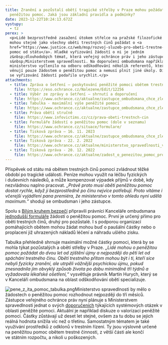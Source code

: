 ```yaml
---
title: Zranění a pozůstalí obětí tragické střelby v Praze mohou požádat o
  peněžitou pomoc. Jaká jsou základní pravidla a podmínky?
date: 2023-12-22T10:24:13.672Z
vystupy:
  - tz
perex: >
  <p>Lidé bezprostředně zasažení útokem střelce na pražské filozofické fakultě
  mohou stejně jako všechny oběti trestných činů požádat o <a
  href="https://www.justice.cz/web/msp/rozvoj-sluzeb-pro-obeti-trestne-cinnosti?clanek=penezita-pomoc-obetem-trestnych-ci-1">peněžitou
  pomoc od státu</a>. Hladké vyřizování žádostí o ni je jedním
  z&nbsp;dlouhodobých témat, která veřejný ochránce práv i jeho zástupce řeší
  s&nbsp;Ministerstvem spravedlnosti. Na doporučení ombudsmana například
  ministerstvo vyčlenilo na odboru odškodňování několik referentů, kteří se
  věnují pouze žádostem o peněžitou pomoc a nemusí plnit jiné úkoly. Díky tomu
  se vyřizování žádostí podařilo urychlit.</p>
attachments:
  - title: Zpráva o šetření – poskytování peněžité pomoci obětem trestných činů
    file: https://eso.ochrance.cz/Nalezene/Edit/12256
  - title: Výběr ze zprávy o šetření – shrnutí a doporučení
    file: https://www.ochrance.cz/aktualne/zastupce_ombudsmana_chce_zlepsit_postaveni_obeti_trestnych_cinu_zadajicich_o_penezitou_pomoc_od_statu-_s_ministerstvem_spravedlnosti_bude_jednat_o_svych_doporucenich/priloha_-_shrnuti_a_doporuceni.pdf
  - title: Tabulka - maximální výše peněžité pomoci
    file: https://www.ochrance.cz/aktualne/zastupce_ombudsmana_chce_zlepsit_postaveni_obeti_trestnych_cinu_zadajicich_o_penezitou_pomoc_od_statu-_s_ministerstvem_spravedlnosti_bude_jednat_o_svych_doporucenich/priloha_-_tabulka_-_maximalni_vyse_penezite_pomoci.pdf
  - title: Práva obětí stručně
    file: https://www.infovictims.cz/cz/prava-obeti-trestnch-cin
  - title: Formuláře žádostí o peněžitou pomoc (dole v seznamu)
    file: https://www.ochrance.cz/situace/formulare/
  - title: Tisková zpráva – 16. 11. 2023
    file: https://www.ochrance.cz/aktualne/zastupce_ombudsmana_chce_zlepsit_postaveni_obeti_trestnych_cinu_zadajicich_o_penezitou_pomoc_od_statu-_s_ministerstvem_spravedlnosti_bude_jednat_o_svych_doporucenich/
  - title: Tisková zpráva - 22. 2. 2022
    file: https://www.ochrance.cz/aktualne/ministerstvo_spravedlnosti_vyslyselo_ombudsmana-_novym_rozhodnutim_priznalo_penezitou_pomoc_muzi_ktery_pri_napadeni_prisel_o_zuby/
  - title: Tisková zpráva - 20. 12. 2022
    file: https://www.ochrance.cz/aktualne/zadost_o_penezitou_pomoc_pro_obeti_trestnych_cinu_by_mohla_byt_i_diky_verejnemu_ochranci_prav_v_budoucnu_jednodussi/
---
```

<p>Příspěvek od státu má obětem trestných činů pomoci zvládnout těžké období po tragické události. Peníze mohou využít na&nbsp;léčbu fyzických i&nbsp;duševních následků, a může kompenzovat výpadek příjmů v&nbsp;době, kdy nezvládnou naplno pracovat. <em>&bdquo;Právě proto musí oběti peněžitou pomoc dostat rychle, když ji bezprostředně po činu nejvíce potřebují. Proto vítáme i včerejší vyjádření pana premiéra, že ministerstvo v&nbsp;tomto ohledu nyní udělá maximum.&ldquo;</em> shodují se ombudsman i jeho zástupce.</p>

<p>Spolu s&nbsp;<a href="https://www.bkb.cz/">Bílým kruhem bezpečí</a> připravili právníci Kanceláře ombudsmana <a href="https://www.ochrance.cz/situace/formulare/">jednodušší formuláře</a> žádostí o peněžitou pomoc. První je určený přímo pro oběti trestných činů, druhý pro pozůstalé. I s&nbsp;podporou organizací pomáhajících obětem mohou žádat mohou buď o paušální částky nebo o proplacení již uhrazených nákladů léčení a náhradu ušlého zisku.</p>

<p>Tabulka přehledně shrnuje maximální možné částky pomoci, která by se mohla týkat pozůstalých a obětí střelby v&nbsp;Praze. <em>&bdquo;Lidé mohou o peněžitou pomoc požádat do dvou let od zjištění újmy a nejpozději do pěti let od spáchání trestného činu. Obětí trestného přitom mohou být i ti, kteří sice nebyli fyzicky zranění, ale utrpěli vážnější psychickou újmu, pokud znesnadnila jim obvyklý způsob života po dobu minimálně tří týdnů a vyžadovala lékařské ošetření,&ldquo;</em> vysvětluje právník Martin Hurych, který se v&nbsp;Kanceláři ombudsmana na oblast odškodňování obětí specializuje.</p>

<p><img alt="pene_z_ita_pomoc_tabulka.png" src="https://www.ochrance.cz/aktualne/zraneni_a_pozustali_obeti_tragicke_strelby_v_praze_mohou_pozadat_o_penezitou_pomoc-_jaka_jsou_zakladni_pravidla_a_podminky/pene_z_ita_pomoc_tabulka.png" />Ministerstvo spravedlnosti by mělo o žádostech o peněžitou pomoc rozhodnout nejpozději do tří měsíců. Zástupce veřejného ochránce práv nyní plánuje s&nbsp;Ministerstvem spravedlnosti jednat o svých <a href="https://www.ochrance.cz/aktualne/zastupce_ombudsmana_chce_zlepsit_postaveni_obeti_trestnych_cinu_zadajicich_o_penezitou_pomoc_od_statu-_s_ministerstvem_spravedlnosti_bude_jednat_o_svych_doporucenich/priloha_-_shrnuti_a_doporuceni.pdf">doporučeních</a> týkajících systémových otázek v oblasti peněžité pomoci. Aktuální je například diskuze o valorizaci peněžité pomoci. Částky zůstávají už&nbsp;deset let stejné, ovšem za tu dobu se jejich reálná hodnota snížila víc než o&nbsp;třetinu. Samostatným tématem je také využívání prostředků z&nbsp;odklonů v&nbsp;trestním řízení. Ty jsou výslovně určené na&nbsp;peněžitou pomoc obětem trestné činnosti, z&nbsp;větší části ale končí ve&nbsp;státním rozpočtu, a&nbsp;nikoli u&nbsp;poškozených.</p>
